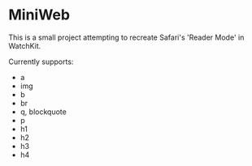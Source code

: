 #  MiniWeb

This is a small project attempting to recreate Safari's 'Reader Mode' in WatchKit.

Currently supports:

* a
* img
* b
* br
* q, blockquote
* p
* h1
* h2
* h3
* h4

